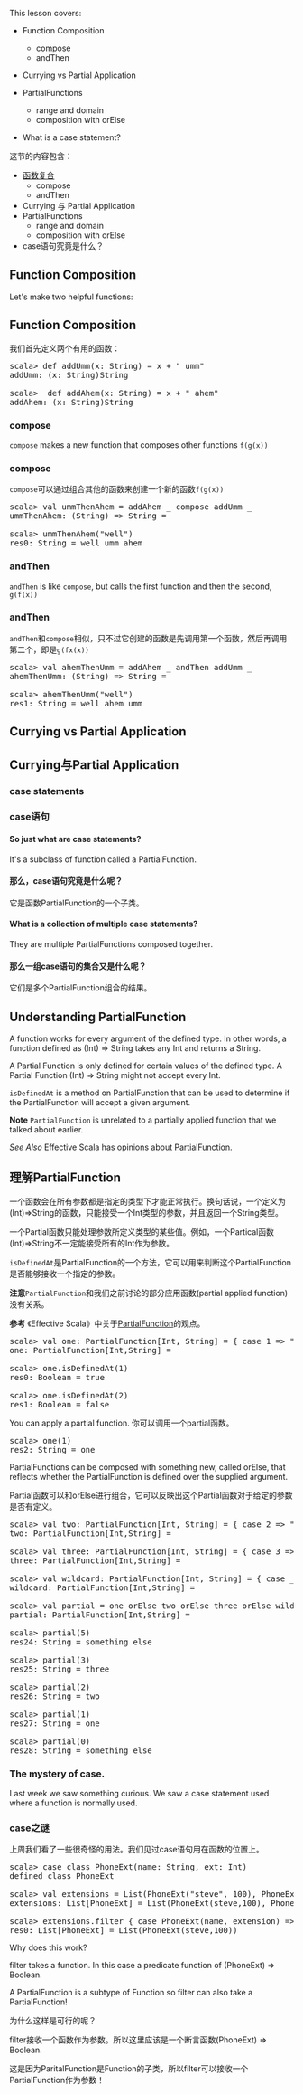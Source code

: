 

This lesson covers:

* Function Composition

	* compose
	* andThen

* Currying vs Partial Application
* PartialFunctions

	* range and domain
	* composition with orElse

* What is a case statement?

这节的内容包含：
* <a href="#composition">函数复合</a>
	* compose
	* andThen
* Currying 与 Partial Application
* PartialFunctions
	* range and domain
	* composition with orElse
* case语句究竟是什么？


## Function Composition

Let's make two helpful functions:

## <a name="composition">Function Composition</a>
我们首先定义两个有用的函数：

<pre class="brush: java; gutter: true">
scala> def addUmm(x: String) = x + " umm"
addUmm: (x: String)String

scala>  def addAhem(x: String) = x + " ahem"
addAhem: (x: String)String
</pre>

### compose

<code>compose</code> makes a new function that composes other functions <code>f(g(x))</code>

### compose
`compose`可以通过组合其他的函数来创建一个新的函数`f(g(x))`

<pre class="brush: java; gutter: true">
scala> val ummThenAhem = addAhem _ compose addUmm _
ummThenAhem: (String) => String = <function1>

scala> ummThenAhem("well")
res0: String = well umm ahem
</pre>

### andThen

<code>andThen</code> is like <code>compose</code>, but calls the first function and then the second, <code>g(f(x))</code>

### andThen

`andThen`和`compose`相似，只不过它创建的函数是先调用第一个函数，然后再调用第二个，即是`g(fx(x))`

<pre class="brush: java; gutter: true">
scala> val ahemThenUmm = addAhem _ andThen addUmm _
ahemThenUmm: (String) => String = <function1>

scala> ahemThenUmm("well")
res1: String = well ahem umm
</pre>

## Currying vs Partial Application

## <a name="#curryvspartial">Currying与Partial Application</a>

### case statements

### case语句

#### So just what are case statements?

It's a subclass of function called a PartialFunction.

#### 那么，case语句究竟是什么呢？

它是函数PartialFunction的一个子类。


#### What is a collection of multiple case statements?

They are multiple PartialFunctions composed together.

#### 那么一组case语句的集合又是什么呢？

它们是多个PartialFunction组合的结果。

## Understanding PartialFunction

A function works for every argument of the defined type. In other words, a function defined as (Int) => String takes any Int and returns a String.

A Partial Function is only defined for certain values of the defined type.  A Partial Function (Int) => String might not accept every Int.

<code>isDefinedAt</code> is a method on PartialFunction that can be used to determine if the PartialFunction will accept a given argument.

__Note__ <code>PartialFunction</code> is unrelated to a partially applied function that we talked about earlier.

*See Also* Effective Scala has opinions about <a href="http://twitter.github.com/effectivescala/#Functional programming-Partial functions">PartialFunction</a>.

## <a name="#PartialFunction">理解PartialFunction</a>

一个函数会在所有参数都是指定的类型下才能正常执行。换句话说，一个定义为(Int)=>String的函数，只能接受一个Int类型的参数，并且返回一个String类型。

一个Partial函数只能处理参数所定义类型的某些值。例如，一个Partical函数(Int)=>String不一定能接受所有的Int作为参数。

`isDefinedAt`是PartialFunction的一个方法，它可以用来判断这个PartialFunction是否能够接收一个指定的参数。

__注意__`PartialFunction`和我们之前讨论的部分应用函数(partial applied function)没有关系。

**参考** 《Effective Scala》中关于<a href="http://twitter.github.com/effectivescala/#Functional programming-Partial functions">PartialFunction</a>的观点。
<pre class="brush: java; gutter: true">
scala> val one: PartialFunction[Int, String] = { case 1 => "one" }
one: PartialFunction[Int,String] = <function1>

scala> one.isDefinedAt(1)
res0: Boolean = true

scala> one.isDefinedAt(2)
res1: Boolean = false
</pre>

You can apply a partial function.
你可以调用一个partial函数。

<pre class="brush: java; gutter: true">
scala> one(1)
res2: String = one
</pre>

PartialFunctions can be composed with something new, called orElse, that reflects whether the PartialFunction is defined over the supplied argument.

Partial函数可以和orElse进行组合，它可以反映出这个Partial函数对于给定的参数是否有定义。

<pre class="brush: java; gutter: true">
scala> val two: PartialFunction[Int, String] = { case 2 => "two" }
two: PartialFunction[Int,String] = <function1>

scala> val three: PartialFunction[Int, String] = { case 3 => "three" }
three: PartialFunction[Int,String] = <function1>

scala> val wildcard: PartialFunction[Int, String] = { case _ => "something else" }
wildcard: PartialFunction[Int,String] = <function1>

scala> val partial = one orElse two orElse three orElse wildcard
partial: PartialFunction[Int,String] = <function1>

scala> partial(5)
res24: String = something else

scala> partial(3)
res25: String = three

scala> partial(2)
res26: String = two

scala> partial(1)
res27: String = one

scala> partial(0)
res28: String = something else
</pre>

### The mystery of case.

Last week we saw something curious. We saw a case statement used where a function is normally used.

### case之谜
上周我们看了一些很奇怪的用法。我们见过case语句用在函数的位置上。

<pre class="brush: java; gutter: true">
scala> case class PhoneExt(name: String, ext: Int)
defined class PhoneExt

scala> val extensions = List(PhoneExt("steve", 100), PhoneExt("robey", 200))
extensions: List[PhoneExt] = List(PhoneExt(steve,100), PhoneExt(robey,200))

scala> extensions.filter { case PhoneExt(name, extension) => extension < 200 }
res0: List[PhoneExt] = List(PhoneExt(steve,100))
</pre>

Why does this work?

filter takes a function. In this case a predicate function of (PhoneExt) => Boolean.

A PartialFunction is a subtype of Function so filter can also take a PartialFunction!

为什么这样是可行的呢？

filter接收一个函数作为参数。所以这里应该是一个断言函数(PhoneExt) => Boolean.

这是因为ParitalFunction是Function的子类，所以filter可以接收一个PartialFunction作为参数！